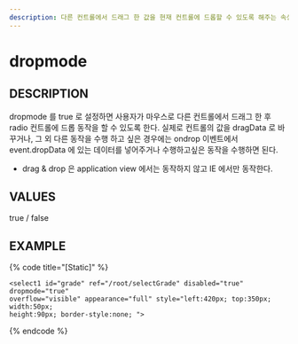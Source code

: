 ```yaml
---
description: 다른 컨트롤에서 드래그 한 값을 현재 컨트롤에 드롭할 수 있도록 해주는 속성이다     
---
```


#   dropmode                       

## DESCRIPTION

dropmode 를 true 로 설정하면 사용자가 마우스로 다른 컨트롤에서 드래그 한 후 radio 컨트롤에 드롭 동작을 할 수 있도록 한다.
실제로 컨트롤의 값을 dragData 로 바꾸거나, 그 외 다른 동작을 수행 하고 싶은 경우에는 ondrop 이벤트에서 
event.dropData 에 있는 데이터를 넣어주거나 수행하고싶은 동작을 수행하면 된다.

* drag & drop 은 application view 에서는 동작하지 않고 IE 에서만 동작한다.  
  
## VALUES

true / false

## EXAMPLE

{% code title="\[Static\]" %}
```markup
<select1 id="grade" ref="/root/selectGrade" disabled="true" dropmode="true" 
overflow="visible" appearance="full" style="left:420px; top:350px; width:50px; 
height:90px; border-style:none; "> 
```
{% endcode %}